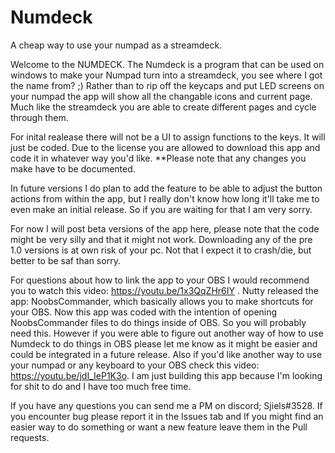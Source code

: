 # Numdeck
A cheap way to use your numpad as a streamdeck.


Welcome to the NUMDECK. The Numdeck is a program that can be used on windows to make your Numpad turn into a streamdeck, you see where I got the name from? ;)
Rather than to rip off the keycaps and put LED screens on your numpad the app will show all the changable icons and current page. Much like the streamdeck you are able to create different pages and cycle through them. 

For inital realease there will not be a UI to assign functions to the keys. It will just be coded. Due to the license you are allowed to download this app and code it in whatever way you'd like. **Please note that any changes you make have to be documented. 

In future versions I do plan to add the feature to be able to adjust the button actions from within the app, but I really don't know how long it'll take me to even make an initial release. So if you are waiting for that I am very sorry.

For now I will post beta versions of the app here, please note that the code might be very silly and that it might not work. Downloading any of the pre 1.0 versions is at own risk of your pc. Not that I expect it to crash/die, but better to be saf than sorry. 

For questions about how to link the app to your OBS I would recommend you to watch this video: https://youtu.be/1x3QqZHr6IY . Nutty released the app: NoobsCommander, which basically allows you to make shortcuts for your OBS. Now this app was coded with the intention of opening NoobsCommander files to do things inside of OBS. So you will probably need this. However if you were able to figure out another way of how to use Numdeck to do things in OBS please let me know as it might be easier and could be integrated in a future release. Also if you'd like another way to use your numpad or any keyboard to your OBS check this video: https://youtu.be/jdI_IeP1K3o. I am just building this app  because I'm looking for shit to do and I have too much free time. 

If you have any questions you can send me a PM on discord; Sjiels#3528. If you encounter bug please report it in the Issues tab and If you might find an easier way to do something or want a new feature leave them in the Pull requests.
